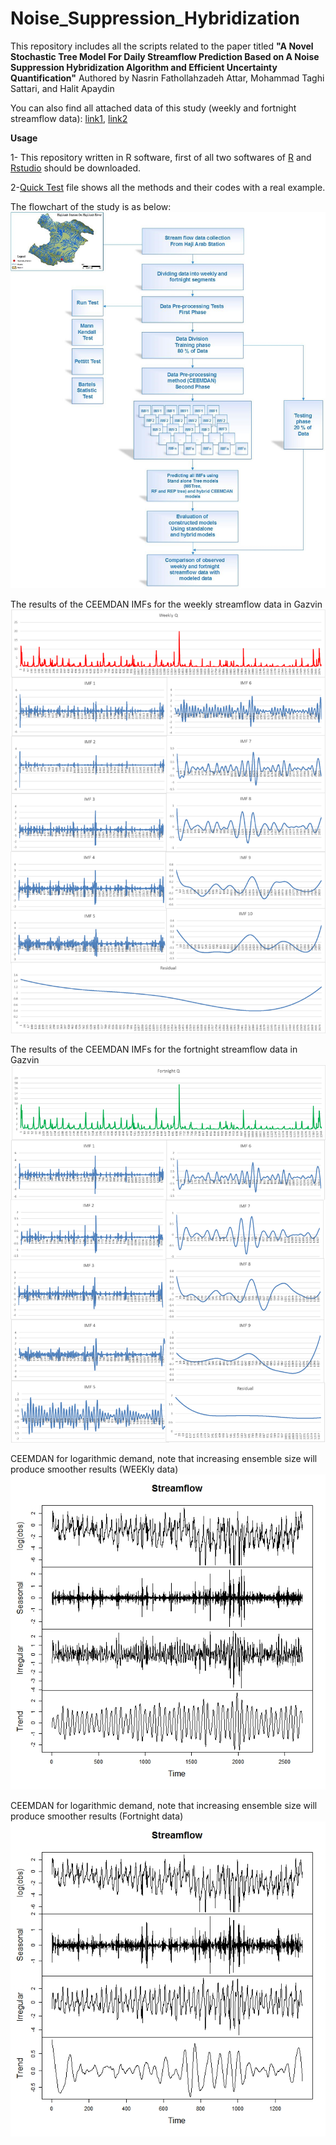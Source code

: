 # Noise_Suppression_Hybridization
This repository includes all the scripts related to the paper titled **"A Novel Stochastic Tree Model For Daily Streamflow Prediction Based on A Noise Suppression Hybridization Algorithm and Efficient Uncertainty Quantification"** Authored by Nasrin Fathollahzadeh Attar, Mohammad Taghi Sattari, and Halit Apaydin

 You can also find all attached data of this study (weekly and fortnight streamflow data): [link1](https://github.com/Nasrinattar26/Noise_Suppression_Hybridization/blob/main/week.csv), [link2](https://github.com/Nasrinattar26/Noise_Suppression_Hybridization/blob/main/fortnight.csv)
 
 **Usage**
 
 1- This repository written in R software, first of all two softwares of [R](https://cran.r-project.org/bin/windows/base/) and [Rstudio](https://www.rstudio.com/products/rstudio/download/) should be downloaded.

 2-[Quick Test](https://github.com/Nasrinattar26/Noise_Suppression_Hybridization/blob/main/Quick%20Test) file shows all the methods and their codes with a real example.
 
 
The flowchart of the study is as below:
![alt text](https://github.com/Nasrinattar26/Noise_Suppression_Hybridization/blob/main/Flowchart.jpg)


The results of the CEEMDAN IMFs for the weekly streamflow data in Gazvin
![alt text](https://github.com/Nasrinattar26/Noise_Suppression_Hybridization/blob/main/CEEMDANweek.png)


The results of the CEEMDAN IMFs for the fortnight streamflow data in Gazvin
![alt text](https://github.com/Nasrinattar26/Noise_Suppression_Hybridization/blob/main/CEEMDANfortnight.png)



CEEMDAN for logarithmic demand, note that increasing ensemble size will produce smoother results (WEEKly data)
![alt text](https://github.com/Nasrinattar26/Noise_Suppression_Hybridization/blob/main/weekCEEMDAN.jpeg)


CEEMDAN for logarithmic demand, note that increasing ensemble size will produce smoother results (Fortnight data)
![alt text](https://github.com/Nasrinattar26/Noise_Suppression_Hybridization/blob/main/FortnightCEEMDAN.jpeg)
